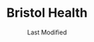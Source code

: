 ---
layout: location-page
date: Last Modified
description: "Local COVID-19 testing is available at Bristol Health in Bristol, Connecticut, USA."
permalink: "locations/connecticut/bristol/bristol-health/"
tags:
  - locations
  - connecticut
title: Bristol Health
uniqueName: bristol-health
state: Connecticut
stateAbbr: CT
hood: "Bristol"
address: "145 Queen St"
city: "Bristol"
zip: "06010"
zipsNearby: "01531 01535 01506 01507 01509 01508 01550 01518 01566 01570 01571 01515 01521 01585 06231 06232 06401 06278 06001 06233 06330 06750 06403 06801 06751 06002 06404 06405 06601 06602 06604 06605 06606 06607 06608 06610 06611 06612 06614 06615 06650 06673 06699 06752 06010 06011 06016 06804 06234 06018 06331 06019 06020 06409 06332 06235 06408 06410 06411 06412 06413 06414 06415 06420 06021 06022 06237 06753 06754 06807 06238 06416 06810 06811 06812 06813 06814 06816 06817 06239 06820 06241 06417 06419 06418 06422 06023 06024 06242 06025 06026 06423 06424 06447 06027 06243 06333 06088 06028 06244 06029 06082 06083 06426 06245 06824 06825 06828 06031 06030 06032 06034 06334 06335 06338 06339 06755 06829 06336 06033 06756 06035 06838 06830 06831 06836 06246 06340 06349 06437 06438 06439 06247 06350 06101 06102 06103 06104 06105 06106 06107 06108 06109 06110 06111 06112 06114 06115 06117 06118 06119 06120 06123 06126 06127 06128 06129 06131 06132 06133 06134 06137 06138 06140 06141 06142 06143 06144 06145 06146 06147 06150 06151 06152 06153 06154 06155 06156 06160 06161 06167 06176 06180 06183 06199 06440 06248 06441 06442 06351 06037 06757 06039 06249 06759 06443 06040 06041 06042 06043 06045 06250 06444 06450 06451 06762 06455 06456 06457 06459 06460 06461 06467 06468 06353 06469 06354 06758 06763 06355 06388 06770 06050 06051 06052 06053 06840 06057 06501 06502 06503 06504 06505 06506 06507 06508 06509 06510 06511 06512 06513 06514 06515 06516 06517 06518 06519 06520 06521 06524 06525 06530 06531 06532 06533 06534 06535 06536 06537 06538 06540 06320 06776 06470 06482 06357 06058 06471 06059 06472 06254 06060 06255 06473 06359 06474 06256 06850 06851 06852 06853 06854 06855 06856 06857 06858 06859 06860 06360 06365 06370 06870 06371 06372 06475 06373 06477 06781 06061 06374 06062 06479 06063 06782 06258 06230 06259 06064 06480 06260 06375 06262 06875 06876 06877 06879 06878 06065 06091 06481 06067 06263 06783 06068 06264 06478 06483 06069 06484 06784 06070 06071 06072 06487 06488 06073 06489 06785 06376 06890 06265 06266 06074 06267 06075 06076 06077 06901 06902 06903 06904 06905 06906 06907 06910 06911 06912 06913 06914 06920 06921 06922 06925 06926 06927 06928 06377 06491 06378 06379 06251 06268 06269 06078 06080 06079 06380 06081 06786 06778 06787 06277 06084 06790 06791 06792 06382 06013 06085 06087 06066 06383 06384 06492 06493 06494 06495 06777 06793 06794 06701 06702 06703 06704 06705 06706 06708 06710 06712 06716 06720 06721 06722 06723 06724 06725 06726 06749 06385 06779 06795 06387 06089 06498 06796 06090 06880 06881 06883 06888 06889 06896 06092 06093 06279 06226 06897 06280 06006 06095 06096 06094 06098 06798 06281 06282 06389 01256 01001 01002 01003 01004 01059 01330 01222 01223 01007 01008 01009 01010 01225 01011 01012 01084 01013 01014 01020 01021 01022 01341 01026 01226 01227 01027 01062 01028 01106 01116 01029 01030 01031 01229 01032 01033 01034 01230 01035 01036 01037 01038 01088 01039 01235 01040 01041 01236 01050 01224 01237 01238 01264 01053 01240 01242 01054 01056 01243 01244 01057 01245 01060 01061 01063 01066 01253 01069 01201 01202 01203 01070 01254 01071 01097 01255 01257 01072 01073 01373 01252 01258 01259 01075 01260 01077 01101 01102 01103 01104 01105 01107 01108 01109 01111 01115 01118 01119 01128 01129 01138 01139 01144 01151 01152 01199 01262 01263 01375 01079 01080 01081 01082 01083 01092 01085 01086 01089 01090 01266 01093 01094 01095 01096 01270 01098 06390 02827 02825 02833 10501 12501 12502 12503 10504 10505 12506 12508 10911 10506 10507 12510 12411 10509 10510 10511 10512 12511 12414 10514 12512 12513 12514 12515 10516 12417 12516 12517 12518 12520 12419 12521 10517 10518 10519 10520 10521 12522 12523 12429 12524 10922 10524 12526 12432 12527 10526 10527 10528 10532 12440 12528 10928 12529 12530 12531 12533 12534 12537 12443 12538 10535 10536 12401 12402 12540 12449 10537 10540 12541 10541 10542 12453 12542 10545 12544 12555 12545 12546 10546 12547 12548 10547 10548 10953 10549 12456 12550 12551 12552 12553 12561 10560 10562 12563 12564 10566 10567 12565 12567 12568 12569 10570 10573 12466 12601 12602 12603 12604 12570 10576 10577 10578 10579 12504 12507 12571 12572 12574 12471 12472 12475 12578 12477 10587 10588 10589 10590 12580 12581 12582 10594 12486 12583 10986 12487 12584 10595 12585 10596 10597 12590 12592 12490 12493 10996 10997 10601 10602 10603 10604 10605 10606 10607 10610 12594 10598 11931 11932 11933 11720 11934 11721 11749 11760 11725 11727 11935 11939 11940 11731 11941 11942 11733 11738 11740 11944 11946 11741 00501 00544 11742 11743 11947 11754 11755 11948 11949 11950 11952 11763 11953 11764 11955 11766 11767 11956 11768 11957 11958 11776 11777 11959 11960 11961 11901 11778 11779 11963 11780 11784 11964 11965 11967 11786 11787 11788 11789 11970 11971 11972 11790 11794 11973 11792 11976 11977 11980 12015 12017 12029 12037 12050 12060 12075 12125 12136 12165 12172 12174 12195 01133 01195 06386 06454 06497 06832 06842 10571 10572 12593" 
mapUrl: "http://maps.apple.com/?q=Bristol+Health&address=145+Queen+St,Bristol,Connecticut,06010"
locationType: Drive-thru
phone: "860-261-6855"
website: "undefined"
onlineBooking: undefined
closed: undefined
closedUpdate: May 25th, 2020
notes: "Limited test kits available. By appointment only. Requires referral from a primary health provider."
days: M-Sat
hours: 8AM-4PM
ctaMessage: Call 860-261-6855
ctaUrl: "tel:860-261-6855"
---